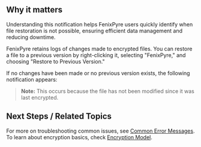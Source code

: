 
## Why it matters
Understanding this notification helps FenixPyre users quickly identify when file restoration is not possible, ensuring efficient data management and reducing downtime.

FenixPyre retains logs of changes made to encrypted files. You can restore a file to a previous version by right-clicking it, selecting "FenixPyre," and choosing "Restore to Previous Version."

<!-- IMG: ./media/09-troubleshooting-&-faq/restoration-process.png | Alt: FenixPyre restoration options -->

If no changes have been made or no previous version exists, the following notification appears:

<!-- IMG: ./media/09-troubleshooting-&-faq/no-version-notification.png | Alt: Notification for no previous file version -->

> **Note:** This occurs because the file has not been modified since it was last encrypted.

## Next Steps / Related Topics
For more on troubleshooting common issues, see [Common Error Messages](/09-troubleshooting-&-faq/common-error-messages). To learn about encryption basics, check [Encryption Model](/02-core-concepts/encryption-model).
